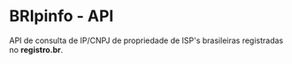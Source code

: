 # BRIpinfo - API

API de consulta de IP/CNPJ de propriedade de ISP's brasileiras registradas no **registro.br**.

